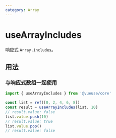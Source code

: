 ```yaml
---
category: Array
---
```


# useArrayIncludes

响应式 `Array.includes`。

## 用法

### 与响应式数组一起使用

```js
import { useArrayIncludes } from '@vueuse/core'

const list = ref([0, 2, 4, 6, 8])
const result = useArrayIncludes(list, 10)
// result.value: false
list.value.push(10)
// result.value: true
list.value.pop()
// result.value: false
```
